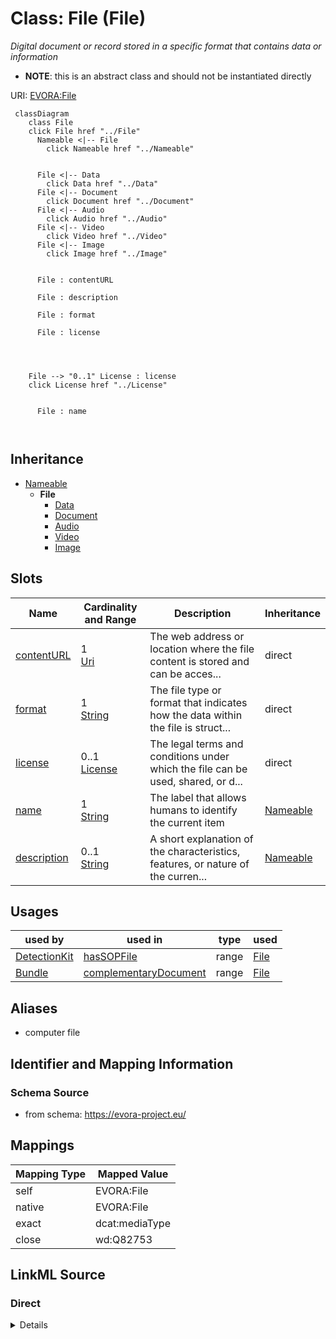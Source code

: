 

# Class: File (File)


_Digital document or record stored in a specific format that contains data or information_




* __NOTE__: this is an abstract class and should not be instantiated directly


URI: [EVORA:File](https://evora-project.eu/File)






```mermaid
 classDiagram
    class File
    click File href "../File"
      Nameable <|-- File
        click Nameable href "../Nameable"
      

      File <|-- Data
        click Data href "../Data"
      File <|-- Document
        click Document href "../Document"
      File <|-- Audio
        click Audio href "../Audio"
      File <|-- Video
        click Video href "../Video"
      File <|-- Image
        click Image href "../Image"
      
      
      File : contentURL
        
      File : description
        
      File : format
        
      File : license
        
          
    
    
    File --> "0..1" License : license
    click License href "../License"

        
      File : name
        
      
```





## Inheritance
* [Nameable](Nameable.md)
    * **File**
        * [Data](Data.md)
        * [Document](Document.md)
        * [Audio](Audio.md)
        * [Video](Video.md)
        * [Image](Image.md)



## Slots

| Name | Cardinality and Range | Description | Inheritance |
| ---  | --- | --- | --- |
| [contentURL](contentURL.md) | 1 <br/> [Uri](Uri.md) | The web address or location where the file content is stored and can be acces... | direct |
| [format](format.md) | 1 <br/> [String](String.md) | The file type or format that indicates how the data within the file is struct... | direct |
| [license](license.md) | 0..1 <br/> [License](License.md) | The legal terms and conditions under which the file can be used, shared, or d... | direct |
| [name](name.md) | 1 <br/> [String](String.md) | The label that allows humans to identify the current item | [Nameable](Nameable.md) |
| [description](description.md) | 0..1 <br/> [String](String.md) | A short explanation of the characteristics, features, or nature of the curren... | [Nameable](Nameable.md) |





## Usages

| used by | used in | type | used |
| ---  | --- | --- | --- |
| [DetectionKit](DetectionKit.md) | [hasSOPFile](hasSOPFile.md) | range | [File](File.md) |
| [Bundle](Bundle.md) | [complementaryDocument](complementaryDocument.md) | range | [File](File.md) |




## Aliases


* computer file



## Identifier and Mapping Information







### Schema Source


* from schema: https://evora-project.eu/




## Mappings

| Mapping Type | Mapped Value |
| ---  | ---  |
| self | EVORA:File |
| native | EVORA:File |
| exact | dcat:mediaType |
| close | wd:Q82753 |







## LinkML Source

<!-- TODO: investigate https://stackoverflow.com/questions/37606292/how-to-create-tabbed-code-blocks-in-mkdocs-or-sphinx -->

### Direct

<details>
```yaml
name: File
description: Digital document or record stored in a specific format that contains
  data or information
title: File
from_schema: https://evora-project.eu/
aliases:
- computer file
exact_mappings:
- dcat:mediaType
close_mappings:
- wd:Q82753
is_a: Nameable
abstract: true
slots:
- contentURL
- format
- license
slot_usage:
  contentURL:
    name: contentURL
    description: The web address or location where the file content is stored and
      can be accessed or downloaded.
    title: content URL
    range: uri
    required: true
    multivalued: false
  format:
    name: format
    description: The file type or format that indicates how the data within the file
      is structured
    title: format
    range: string
    required: true
    multivalued: false
  license:
    name: license
    description: The legal terms and conditions under which the file can be used,
      shared, or distributed, indicating any restrictions or permissions.
    title: license
    range: License
    required: false
    multivalued: false

```
</details>

### Induced

<details>
```yaml
name: File
description: Digital document or record stored in a specific format that contains
  data or information
title: File
from_schema: https://evora-project.eu/
aliases:
- computer file
exact_mappings:
- dcat:mediaType
close_mappings:
- wd:Q82753
is_a: Nameable
abstract: true
slot_usage:
  contentURL:
    name: contentURL
    description: The web address or location where the file content is stored and
      can be accessed or downloaded.
    title: content URL
    range: uri
    required: true
    multivalued: false
  format:
    name: format
    description: The file type or format that indicates how the data within the file
      is structured
    title: format
    range: string
    required: true
    multivalued: false
  license:
    name: license
    description: The legal terms and conditions under which the file can be used,
      shared, or distributed, indicating any restrictions or permissions.
    title: license
    range: License
    required: false
    multivalued: false
attributes:
  contentURL:
    name: contentURL
    description: The web address or location where the file content is stored and
      can be accessed or downloaded.
    title: content URL
    from_schema: https://evora-project.eu/
    rank: 1000
    alias: contentURL
    owner: File
    domain_of:
    - File
    range: uri
    required: true
    multivalued: false
  format:
    name: format
    description: The file type or format that indicates how the data within the file
      is structured
    title: format
    from_schema: https://evora-project.eu/
    rank: 1000
    alias: format
    owner: File
    domain_of:
    - File
    range: string
    required: true
    multivalued: false
  license:
    name: license
    description: The legal terms and conditions under which the file can be used,
      shared, or distributed, indicating any restrictions or permissions.
    title: license
    from_schema: https://evora-project.eu/
    rank: 1000
    alias: license
    owner: File
    domain_of:
    - DataProvider
    - File
    range: License
    required: false
    multivalued: false
  name:
    name: name
    description: The label that allows humans to identify the current item
    title: name
    comments:
    - 'The title of the item should be as short and descriptive as possible. E.g.
      for virus products it should basically be based on the following Pattern:

      "Virus name", "virus host type", "collection year", "country of collection"
      ex "suspected epidemiological origin", "genotype", "strain", "variant name or
      specific feature"'
    from_schema: https://evora-project.eu/
    exact_mappings:
    - dct:title
    close_mappings:
    - rdfs:label
    rank: 1000
    alias: name
    owner: File
    domain_of:
    - Nameable
    range: string
    required: true
    multivalued: false
  description:
    name: description
    description: A short explanation of the characteristics, features, or nature of
      the current item
    title: description
    comments:
    - 'Describe this item in few lines. This description will serve as a summary to
      present the item.

      '
    from_schema: https://evora-project.eu/
    exact_mappings:
    - dct:description
    rank: 1000
    alias: description
    owner: File
    domain_of:
    - Nameable
    range: string
    required: false
    multivalued: false

```
</details>
